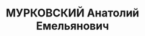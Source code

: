 ---
title: МУРКОВСКИЙ Анатолий Емельянович
description: "1903 р. н., м. Севастополь. Українець, освіта початкова, зав. конторою\
  \ \"Заготльон\". Проживав у с. Ярунь Ярунського р-ну Новоград-Волинського окр. Київської\
  \ обл. \n  Заарештований 26 серпня 1937 р. Обвинувачувався за ст. 54-7, 54-11 КК\
  \ УРСР. ВК ВС СРСР 25 грудня 1937 р. засуджений до ув'язнення у ВТТ на 15 років\
  \ з пораженням у правах на 5 років. \n  ВС СРСР 18 липня 1940 р. справа припинена."
---